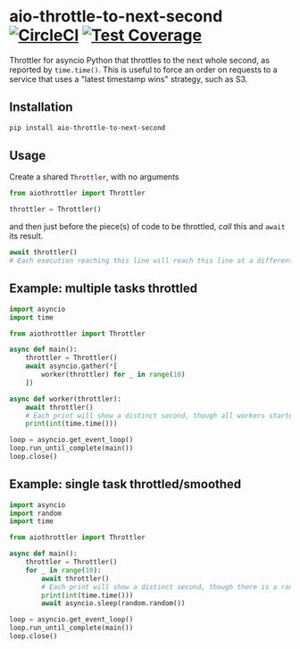 # aio-throttle-to-next-second [![CircleCI](https://circleci.com/gh/michalc/aiothrottler.svg?style=svg)](https://circleci.com/gh/michalc/aiothrottler) [![Test Coverage](https://api.codeclimate.com/v1/badges/e52e294a919c8974c133/test_coverage)](https://codeclimate.com/github/michalc/aiothrottler/test_coverage)

Throttler for asyncio Python that throttles to the next whole second, as reported by `time.time()`. This is useful to force an order on requests to a service that uses a "latest timestamp wins" strategy, such as S3.


## Installation

```bash
pip install aio-throttle-to-next-second
```


## Usage

Create a shared `Throttler`, with no arguments

```python
from aiothrottler import Throttler

throttler = Throttler()
```

and then just before the piece(s) of code to be throttled, _call_ this and `await` its result.

```python
await throttler()
# Each execution reaching this line will reach this line at a different second
```


## Example: multiple tasks throttled

```python
import asyncio
import time

from aiothrottler import Throttler

async def main():
    throttler = Throttler()
    await asyncio.gather(*[
        worker(throttler) for _ in range(10)
    ])

async def worker(throttler):
    await throttler()
    # Each print will show a distinct second, though all workers started together
    print(int(time.time()))

loop = asyncio.get_event_loop()
loop.run_until_complete(main())
loop.close()
```


## Example: single task throttled/smoothed

```python
import asyncio
import random
import time

from aiothrottler import Throttler

async def main():
    throttler = Throttler()
    for _ in range(10):
        await throttler()
        # Each print will show a distinct second, though there is a random sleep
        print(int(time.time()))
        await asyncio.sleep(random.random())

loop = asyncio.get_event_loop()
loop.run_until_complete(main())
loop.close()
```
